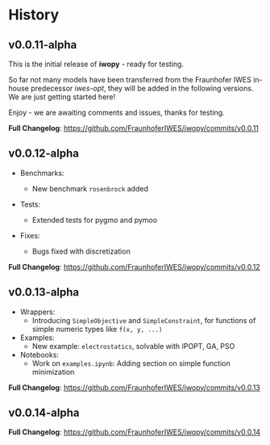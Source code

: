 # History

## v0.0.11-alpha

This is the initial release of **iwopy** - ready for testing.

So far not many models have been transferred from the Fraunhofer IWES in-house predecessor *iwes-opt*, they will be added in the following versions. We are just getting started here!

Enjoy - we are awaiting comments and issues, thanks for testing.

**Full Changelog**: https://github.com/FraunhoferIWES/iwopy/commits/v0.0.11

## v0.0.12-alpha

- Benchmarks:
    - New benchmark `rosenbrock` added

- Tests:
    - Extended tests for pygmo and pymoo

- Fixes:
    - Bugs fixed with discretization
    
**Full Changelog**: https://github.com/FraunhoferIWES/iwopy/commits/v0.0.12

## v0.0.13-alpha

- Wrappers:
    - Introducing `SimpleObjective` and `SimpleConstraint`, for functions of simple numeric types like `f(x, y, ...)`
- Examples:
    - New example: `electrostatics`, solvable with IPOPT, GA, PSO
- Notebooks:
    - Work on `examples.ipynb`: Adding section on simple function minimization
    
**Full Changelog**: https://github.com/FraunhoferIWES/iwopy/commits/v0.0.13

## v0.0.14-alpha

**Full Changelog**: https://github.com/FraunhoferIWES/iwopy/commits/v0.0.14

